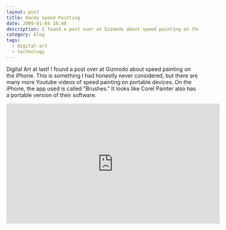 ```yaml
---
layout: post
title: Handy Speed Painting
date: 2009-01-04 10:40
description: I found a post over at Gizmodo about speed painting on the iPhone.
category: blog
tags:
  - digital-art
  - technology
---
```

Digital Art at last! I found a post over at Gizmodo about speed painting on the iPhone. This is something I had honestly never considered, but there are many more Youtube videos of speed painting on portable devices. On the iPhone, the app used is called "Brushes." It looks like Corel Painter also has a portable version of their software.

<iframe width="560" height="315" src="https://www.youtube.com/embed/5iv5dDGjUXI?si=koage34mdylTKEwS" title="YouTube video player" frameborder="0" allow="accelerometer; autoplay; clipboard-write; encrypted-media; gyroscope; picture-in-picture; web-share" allowfullscreen></iframe>